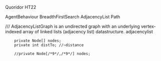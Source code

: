 Quoridor HT22


AgentBehaviour
BreadthFirstSearch
AdjacencyList
Path



/// AdjacencyListGraph is an undirected graph with an underlying vertex-indexed array of linked lists (adjacency list) datastructure.
adjacencylist


        private Node[] nodes; 
        private int distTo; //~distance
        
        //private Node[/*9*/,/*9*/] nodes;